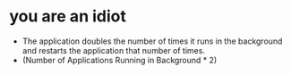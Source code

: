 # you are an idiot
- The application doubles the number of times it runs in the background and restarts the application that number of times. 
- (Number of Applications Running in Background * 2)
